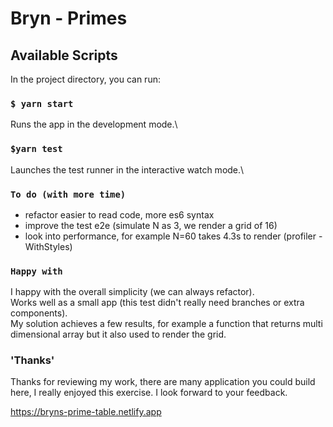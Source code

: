 # Bryn - Primes

## Available Scripts

In the project directory, you can run:

### `$ yarn start`

Runs the app in the development mode.\

### `$yarn test`

Launches the test runner in the interactive watch mode.\

### `To do (with more time)`

- refactor easier to read code, more es6 syntax
- improve the test e2e (simulate N as 3, we render a grid of 16)
- look into performance, for example N=60 takes 4.3s to render (profiler - WithStyles)

### `Happy with`

I happy with the overall simplicity (we can always refactor).\
Works well as a small app (this test didn't really need branches or extra components).\
My solution achieves a few results, for example a function that returns multi dimensional array but it also used to render the grid.

### 'Thanks'

Thanks for reviewing my work, there are many application you could build here, I really enjoyed this exercise. I look forward to your feedback.

https://bryns-prime-table.netlify.app
